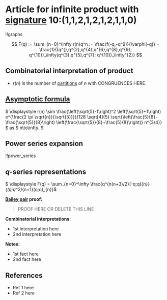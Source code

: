 # Article for infinite product with [signature](../product_signature.html) 10:(1,1,2,1,2,1,2,1,1,0)

!!graphs

$$ F(q) := \sum_{n=0}^\infty r(n)q^n := \frac{f(-q,-q^9)}{\varphi(-q)} = \frac{1}{(q^{},q^{2},q^{4},q^{6},q^{8},q^{9}; q^{10})_\infty(q^{3},q^{5},q^{7}; q^{10})_\infty^{2}} $$

## Combinatorial interpretation of product

- $r(n)$ is the number of [partitions](../partitions.html#integer_partitions) of $n$ with CONGRUENCES HERE.

## [Asymptotic formula](../asymptotics.html)

$ \displaystyle r(n) \sim \frac{\left(\sqrt{5}-1\right)^2 \left(\sqrt{5}+1\right) e^{\frac{2 \pi  \sqrt{n}}{\sqrt{5}}}}{128 \sqrt[4]{5} \sqrt{\left(\frac{5}{8}-\frac{\sqrt{5}}{8}\right) \left(\frac{\sqrt{5}}{8}+\frac{5}{8}\right)} n^{3/4}} $ as $ n\to\infty. $

## Power series expansion

!!power_series

## $q$-series representations

$ \displaystyle F(q) = \sum_{n=0}^\infty \frac{q^{n(n+3)/2}(-q;q)_{n}}{(q;q^2)_{n+1}(q;q)_{n}}$

**[Bailey pair](../Bailey_pairs.html) proof:**
> PROOF HERE OR DELETE THIS LINE

**Combinatorial interpretations:**
- 1st interpretation here
- 2nd interpretation here

**Notes:**
- 1st fact here
- 2nd fact here

## References
- Ref 1 here
- Ref 2 here
